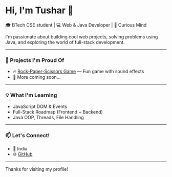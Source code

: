 # Hi, I'm Tushar 👋

🎓 BTech CSE student | 💻 Web & Java Developer | 🧠 Curious Mind

I'm passionate about building cool web projects, solving problems using Java, and exploring the world of full-stack development.

---

### 🚀 Projects I'm Proud Of

- 🔥 [Rock-Paper-Scissors Game](https://tusharattri7.github.io/rock-paper-scissors-game/) — Fun game with sound effects
- 🧠 More coming soon...

---

### 💡 What I'm Learning
- JavaScript DOM & Events
- Full-Stack Roadmap (Frontend + Backend)
- Java OOP, Threads, File Handling

---

### 📫 Let's Connect!
- 📍 India
- 🌐 [GitHub](https://github.com/tusharattri7)

---

Thanks for visiting my profile!
